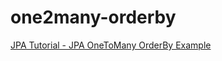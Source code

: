 # one2many-orderby

[JPA Tutorial - JPA OneToMany OrderBy Example](http://www.java2s.com/Tutorials/Java/JPA/0830__JPA_OneToMany_OrderBy.htm)